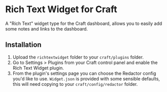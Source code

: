 # Rich Text Widget for Craft

A "Rich Text" widget type for the Craft dashboard, allows you to easily add some notes and links to the dashboard.

## Installation

1. Upload the `richtextwidget` folder to your `craft/plugins` folder.
2. Go to Settings > Plugins from your Craft control panel and enable the Rich Text Widget plugin.
3. From the plugin's settings page you can choose the Redactor config you'd like to use. `Widget.json` is provided with some sensible defaults, this will need copying to your `craft/config/redactor` folder.